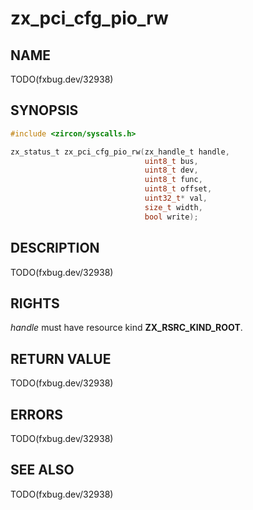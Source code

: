 # zx_pci_cfg_pio_rw

## NAME

<!-- Updated by update-docs-from-fidl, do not edit. -->

TODO(fxbug.dev/32938)

## SYNOPSIS

<!-- Updated by update-docs-from-fidl, do not edit. -->

```c
#include <zircon/syscalls.h>

zx_status_t zx_pci_cfg_pio_rw(zx_handle_t handle,
                              uint8_t bus,
                              uint8_t dev,
                              uint8_t func,
                              uint8_t offset,
                              uint32_t* val,
                              size_t width,
                              bool write);
```

## DESCRIPTION

TODO(fxbug.dev/32938)

## RIGHTS

<!-- Updated by update-docs-from-fidl, do not edit. -->

*handle* must have resource kind **ZX_RSRC_KIND_ROOT**.

## RETURN VALUE

TODO(fxbug.dev/32938)

## ERRORS

TODO(fxbug.dev/32938)

## SEE ALSO


TODO(fxbug.dev/32938)

